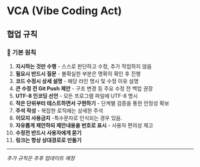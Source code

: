 # VCA (Vibe Coding Act)
## 협업 규칙

### 🎯 기본 원칙
1. **지시하는 것만 수행** - 스스로 판단하고 수정, 추가 작업하지 않음
2. **필요시 반드시 질문** - 불확실한 부분은 명확히 확인 후 진행
3. **코드 수정시 상세 설명** - 해당 라인 명시 및 수정 이유 설명
4. **큰 수정 전 Git Push 제안** - 구조 변경 등 주요 수정 전 백업 권장
5. **UTF-8 인코딩 선언** - 모든 프로그램 파일에 UTF-8 명시
6. **작은 단위부터 테스트하면서 구현하기** - 단계별 검증을 통한 안정성 확보
7. **주석 작성** - 복잡한 로직에는 상세한 주석
8. **이모지 사용금지** -특수문자로 인식되는 경우 있음.
9. **자유롭게 제안하되 제안내용을 번호로 표시** - 사용자 편의성 제고
10. **수정전 반드시 사용자에게 묻기**
11. **링크는 항상 상대경로로 만들기** 
---

*추가 규칙은 추후 업데이트 예정*